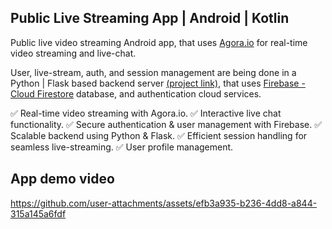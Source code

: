 ## Public Live Streaming App | Android | Kotlin
Public live video streaming Android app, that uses [Agora.io](https://www.agora.io/en/) for real-time video streaming and live-chat. 

User, live-stream, auth, and session management are being done in a Python | Flask based backend server [(project link)](https://github.com/akhill4054/live-stream-backend), that uses [Firebase - Cloud Firestore](https://firebase.google.com/docs/firestore) database, and authentication cloud services.

✅ Real-time video streaming with Agora.io.
✅ Interactive live chat functionality.
✅ Secure authentication & user management with Firebase.
✅ Scalable backend using Python & Flask.
✅ Efficient session handling for seamless live-streaming.
✅ User profile management.

## App demo video


https://github.com/user-attachments/assets/efb3a935-b236-4dd8-a844-315a145a6fdf


